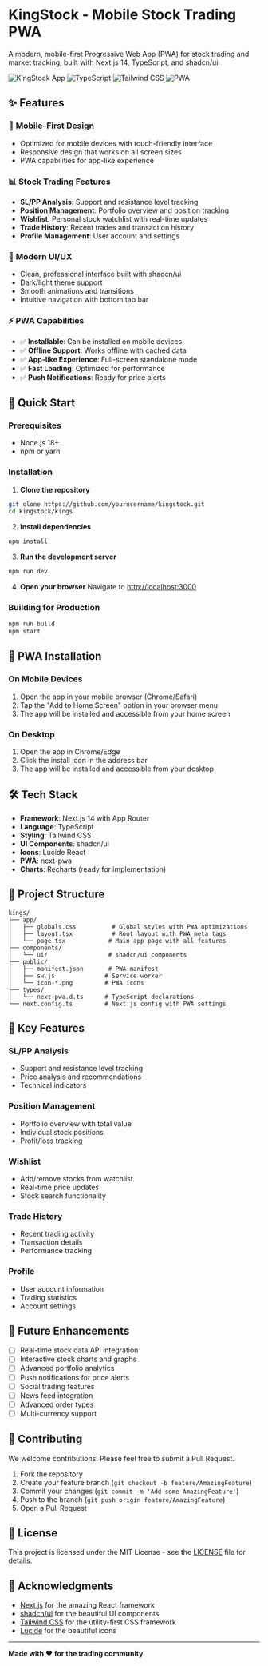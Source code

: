# KingStock - Mobile Stock Trading PWA

A modern, mobile-first Progressive Web App (PWA) for stock trading and market tracking, built with Next.js 14, TypeScript, and shadcn/ui.

![KingStock App](https://img.shields.io/badge/Next.js-15.4.5-black?style=for-the-badge&logo=next.js)
![TypeScript](https://img.shields.io/badge/TypeScript-5.0-blue?style=for-the-badge&logo=typescript)
![Tailwind CSS](https://img.shields.io/badge/Tailwind_CSS-4.0-38B2AC?style=for-the-badge&logo=tailwind-css)
![PWA](https://img.shields.io/badge/PWA-Ready-green?style=for-the-badge)

## ✨ Features

### 📱 **Mobile-First Design**
- Optimized for mobile devices with touch-friendly interface
- Responsive design that works on all screen sizes
- PWA capabilities for app-like experience

### 📊 **Stock Trading Features**
- **SL/PP Analysis**: Support and resistance level tracking
- **Position Management**: Portfolio overview and position tracking
- **Wishlist**: Personal stock watchlist with real-time updates
- **Trade History**: Recent trades and transaction history
- **Profile Management**: User account and settings

### 🎨 **Modern UI/UX**
- Clean, professional interface built with shadcn/ui
- Dark/light theme support
- Smooth animations and transitions
- Intuitive navigation with bottom tab bar

### ⚡ **PWA Capabilities**
- ✅ **Installable**: Can be installed on mobile devices
- ✅ **Offline Support**: Works offline with cached data
- ✅ **App-like Experience**: Full-screen standalone mode
- ✅ **Fast Loading**: Optimized for performance
- ✅ **Push Notifications**: Ready for price alerts

## 🚀 Quick Start

### Prerequisites

- Node.js 18+ 
- npm or yarn

### Installation

1. **Clone the repository**
```bash
git clone https://github.com/yourusername/kingstock.git
cd kingstock/kings
```

2. **Install dependencies**
```bash
npm install
```

3. **Run the development server**
```bash
npm run dev
```

4. **Open your browser**
Navigate to [http://localhost:3000](http://localhost:3000)

### Building for Production

```bash
npm run build
npm start
```

## 📱 PWA Installation

### On Mobile Devices

1. Open the app in your mobile browser (Chrome/Safari)
2. Tap the "Add to Home Screen" option in your browser menu
3. The app will be installed and accessible from your home screen

### On Desktop

1. Open the app in Chrome/Edge
2. Click the install icon in the address bar
3. The app will be installed and accessible from your desktop

## 🛠 Tech Stack

- **Framework**: Next.js 14 with App Router
- **Language**: TypeScript
- **Styling**: Tailwind CSS
- **UI Components**: shadcn/ui
- **Icons**: Lucide React
- **PWA**: next-pwa
- **Charts**: Recharts (ready for implementation)

## 📁 Project Structure

```
kings/
├── app/
│   ├── globals.css          # Global styles with PWA optimizations
│   ├── layout.tsx           # Root layout with PWA meta tags
│   └── page.tsx            # Main app page with all features
├── components/
│   └── ui/                 # shadcn/ui components
├── public/
│   ├── manifest.json       # PWA manifest
│   ├── sw.js              # Service worker
│   └── icon-*.png         # PWA icons
├── types/
│   └── next-pwa.d.ts      # TypeScript declarations
└── next.config.ts         # Next.js config with PWA settings
```

## 🎯 Key Features

### **SL/PP Analysis**
- Support and resistance level tracking
- Price analysis and recommendations
- Technical indicators

### **Position Management**
- Portfolio overview with total value
- Individual stock positions
- Profit/loss tracking

### **Wishlist**
- Add/remove stocks from watchlist
- Real-time price updates
- Stock search functionality

### **Trade History**
- Recent trading activity
- Transaction details
- Performance tracking

### **Profile**
- User account information
- Trading statistics
- Account settings

## 🔮 Future Enhancements

- [ ] Real-time stock data API integration
- [ ] Interactive stock charts and graphs
- [ ] Advanced portfolio analytics
- [ ] Push notifications for price alerts
- [ ] Social trading features
- [ ] News feed integration
- [ ] Advanced order types
- [ ] Multi-currency support

## 🤝 Contributing

We welcome contributions! Please feel free to submit a Pull Request.

1. Fork the repository
2. Create your feature branch (`git checkout -b feature/AmazingFeature`)
3. Commit your changes (`git commit -m 'Add some AmazingFeature'`)
4. Push to the branch (`git push origin feature/AmazingFeature`)
5. Open a Pull Request

## 📄 License

This project is licensed under the MIT License - see the [LICENSE](LICENSE) file for details.

## 🙏 Acknowledgments

- [Next.js](https://nextjs.org/) for the amazing React framework
- [shadcn/ui](https://ui.shadcn.com/) for the beautiful UI components
- [Tailwind CSS](https://tailwindcss.com/) for the utility-first CSS framework
- [Lucide](https://lucide.dev/) for the beautiful icons

---

**Made with ❤️ for the trading community**
